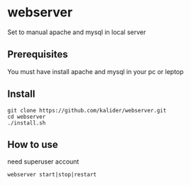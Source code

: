 # webserver
Set to manual apache and mysql in local server 
## Prerequisites
You must have install apache and mysql in your pc or leptop
## Install
```
git clone https://github.com/kalider/webserver.git
cd webserver
./install.sh
```
## How to use
need superuser account
```
webserver start|stop|restart
```
